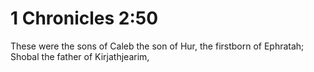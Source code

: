# 1 Chronicles 2:50

These were the sons of Caleb the son of Hur, the firstborn of Ephratah; Shobal the father of Kirjathjearim,